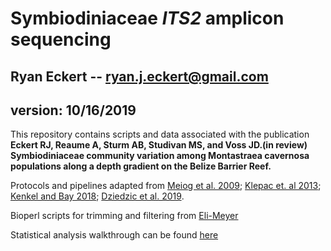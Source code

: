 # Symbiodiniaceae *ITS2* amplicon sequencing
## Ryan Eckert -- ryan.j.eckert@gmail.com
## version: 10/16/2019  

This repository contains scripts and data associated with the publication **Eckert RJ, Reaume A, Sturm AB, Studivan MS, and Voss JD.(in review) Symbiodiniaceae community variation among Montastraea cavernosa populations along a depth gradient on the Belize Barrier Reef.**

Protocols and pipelines adapted from [Meiog et al. 2009](https://doi.org/10.1111/j.1755-0998.2008.02222.x); [Klepac et. al 2013](https://doi.org/10.3354/meps11369); [Kenkel and Bay 2018](https://doi.org/10.7717/peerj.6047); [Dziedzic et al. 2019](https://doi.org/https://doi.org/10.1111/mec.15081).  

Bioperl scripts for trimming and filtering from [Eli-Meyer](https://github.com/Eli-Meyer/ASV_utilities)  

Statistical analysis walkthrough can be found [here](https://ryaneckert.github.io/Symbiodiniaceae-ITS2/)